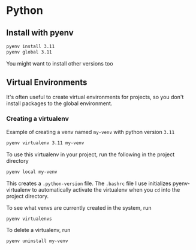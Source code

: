 # Python

## Install with pyenv
```bash
pyenv install 3.11
pyenv global 3.11
```
You might want to install other versions too

## Virtual Environments
It's often useful to create virtual environments for projects, so you don't install packages to the global environment.

### Creating a virtualenv
Example of creating a venv named `my-venv` with python version `3.11`
```bash
pyenv virtualenv 3.11 my-venv
```
To use this virtualenv in your project, run the following in the project directory
```bash
pyenv local my-venv
```
This creates a `.python-version` file. The `.bashrc` file I use initializes pyenv-virtualenv to automatically activate the virtualenv when you `cd` into the project directory.

To see what venvs are currently created in the system, run
```bash
pyenv virtualenvs
```

To delete a virtualenv, run
```bash
pyenv uninstall my-venv
```

